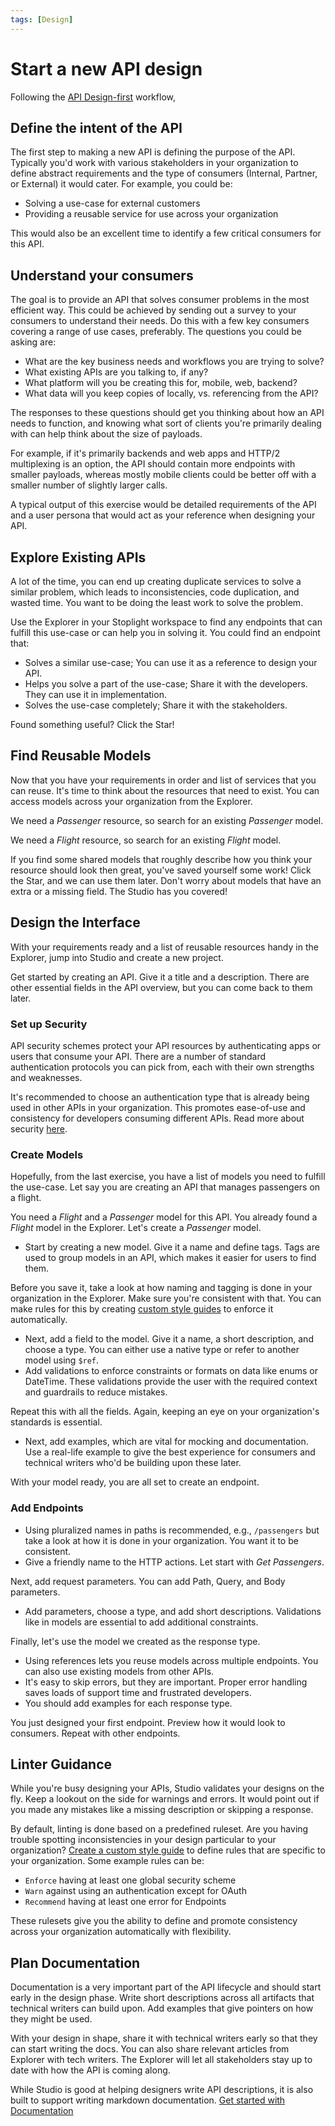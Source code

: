 ```yaml
---
tags: [Design]
---
```


# Start a new API design

Following the [API Design-first](./a.overview.md#API-Design-First) workflow, 

## Define the intent of the API

The first step to making a new API is defining the purpose of the API. Typically you'd work with various stakeholders in your organization to define abstract requirements and the type of consumers (Internal, Partner, or External) it would cater. For example, you could be:

- Solving a use-case for external customers
- Providing a reusable service for use across your organization

This would also be an excellent time to identify a few critical consumers for this API. 

## Understand your consumers

The goal is to provide an API that solves consumer problems in the most efficient way. This could be achieved by sending out a survey to your consumers to understand their needs. Do this with a few key consumers covering a range of use cases, preferably. The questions you could be asking are:

- What are the key business needs and workflows you are trying to solve?
- What existing APIs are you talking to, if any?
- What platform will you be creating this for, mobile, web, backend?
- What data will you keep copies of locally, vs. referencing from the API?

The responses to these questions should get you thinking about how an API needs to function, and knowing what sort of clients you're primarily dealing with can help think about the size of payloads. 

For example, if it's primarily backends and web apps and HTTP/2 multiplexing is an option, the API should contain more endpoints with smaller payloads, whereas mostly mobile clients could be better off with a smaller number of slightly larger calls.

A typical output of this exercise would be detailed requirements of the API and a user persona that would act as your reference when designing your API. 

## Explore Existing APIs

A lot of the time, you can end up creating duplicate services to solve a similar problem, which leads to inconsistencies, code duplication, and wasted time. You want to be doing the least work to solve the problem. 

Use the Explorer in your Stoplight workspace to find any endpoints that can fulfill this use-case or can help you in solving it. You could find an endpoint that:

- Solves a similar use-case; You can use it as a reference to design your API.
- Helps you solve a part of the use-case; Share it with the developers. They can use it in implementation.
- Solves the use-case completely; Share it with the stakeholders.
 
Found something useful? Click the Star! 

## Find Reusable Models

Now that you have your requirements in order and list of services that you can reuse. It's time to think about the resources that need to exist. You can access models across your organization from the Explorer. 

We need a *Passenger* resource, so search for an existing *Passenger* model.

We need a *Flight* resource, so search for an existing *Flight* model.

If you find some shared models that roughly describe how you think your resource should look then great, you've saved yourself some work! Click the Star, and we can use them later. Don't worry about models that have an extra or a missing field. The Studio has you covered! 


## Design the Interface

With your requirements ready and a list of reusable resources handy in the Explorer, jump into Studio and create a new project. 

Get started by creating an API. Give it a title and a description. There are other essential fields in the API overview, but you can come back to them later. 

### Set up Security

API security schemes protect your API resources by authenticating apps or users that consume your API. There are a number of standard authentication protocols you can pick from, each with their own strengths and weaknesses. 

It's recommended to choose an authentication type that is already being used in other APIs in your organization. This promotes ease-of-use and consistency for developers consuming different APIs. Read more about security [here](<!--To-do:security docs-->).

### Create Models

Hopefully, from the last exercise, you have a list of models you need to fulfill the use-case. Let say you are creating an API that manages passengers on a flight. 

You need a *Flight* and a *Passenger* model for this API. You already found a *Flight* model in the Explorer. Let's create a *Passenger* model. 

- Start by creating a new model. Give it a name and define tags. Tags are used to group models in an API, which makes it easier for users to find them. 

Before you save it, take a look at how naming and tagging is done in your organization in the Explorer. Make sure you're consistent with that. You can make rules for this by creating [custom style guides](To-do:link-style-guide) to enforce it automatically.

- Next, add a field to the model. Give it a name, a short description, and choose a type. You can either use a native type or refer to another model using `$ref`. 
- Add validations to enforce constraints or formats on data like enums or DateTime. These validations provide the user with the required context and guardrails to reduce mistakes. 

Repeat this with all the fields. Again, keeping an eye on your organization's standards is essential.

- Next, add examples, which are vital for mocking and documentation. Use a real-life example to give the best experience for consumers and technical writers who'd be building upon these later. 

With your model ready, you are all set to create an endpoint. 

### Add Endpoints

- Using pluralized names in paths is recommended, e.g., `/passengers` but take a look at how it is done in your organization. You want it to be consistent. 
- Give a friendly name to the HTTP actions. Let start with *Get Passengers*.

Next, add request parameters. You can add Path, Query, and Body parameters. 
- Add parameters, choose a type, and add short descriptions. Validations like in models are essential to add additional constraints. 

Finally, let's use the model we created as the response type. 
- Using references lets you reuse models across multiple endpoints. You can also use existing models from other APIs. 
- It's easy to skip errors, but they are important. Proper error handling saves loads of support time and frustrated developers.
- You should add examples for each response type.  

You just designed your first endpoint. Preview how it would look to consumers. Repeat with other endpoints. 

## Linter Guidance

While you're busy designing your APIs, Studio validates your designs on the fly. Keep a lookout on the side for warnings and errors. It would point out if you made any mistakes like a missing description or skipping a response. 

By default, linting is done based on a predefined ruleset. Are you having trouble spotting inconsistencies in your design particular to your organization? [Create a custom style guide](To-do:link-style-guide) to define rules that are specific to your organization. Some example rules can be:

- `Enforce` having at least one global security scheme
- `Warn` against using an authentication except for OAuth
- `Recommend` having at least one error for Endpoints

These rulesets give you the ability to define and promote consistency across your organization automatically with flexibility. 

## Plan Documentation

Documentation is a very important part of the API lifecycle and should start early in the design phase. Write short descriptions across all artifacts that technical writers can build upon. Add examples that give pointers on how they might be used. 

With your design in shape, share it with technical writers early so that they can start writing the docs. You can also share relevant articles from Explorer with tech writers. The Explorer will let all stakeholders stay up to date with how the API is coming along. 

While Studio is good at helping designers write API descriptions, it is also built to support writing markdown documentation. [Get started with Documentation](To-do:Developer-experience-guide)
